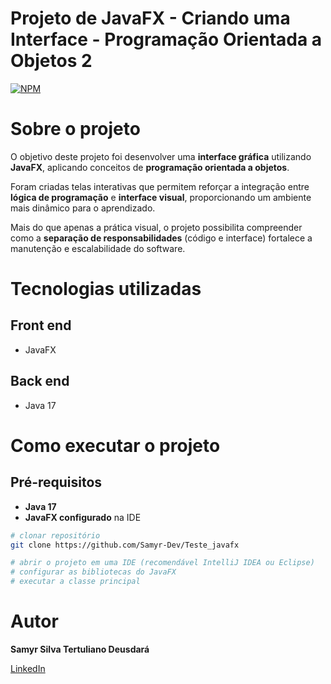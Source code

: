 # Projeto de JavaFX - Criando uma Interface - Programação Orientada a Objetos 2
[![NPM](https://img.shields.io/npm/l/react)](https://github.com/Samyr-Dev/Teste_javafx/blob/main/LICENSE) 

# Sobre o projeto

O objetivo deste projeto foi desenvolver uma **interface gráfica** utilizando **JavaFX**, aplicando conceitos de **programação orientada a objetos**.  

Foram criadas telas interativas que permitem reforçar a integração entre **lógica de programação** e **interface visual**, proporcionando um ambiente mais dinâmico para o aprendizado.  

Mais do que apenas a prática visual, o projeto possibilita compreender como a **separação de responsabilidades** (código e interface) fortalece a manutenção e escalabilidade do software.  

# Tecnologias utilizadas
## Front end
- JavaFX  

## Back end
- Java 17

# Como executar o projeto

## Pré-requisitos
- **Java 17**
- **JavaFX configurado** na IDE

~~~bash
# clonar repositório
git clone https://github.com/Samyr-Dev/Teste_javafx

# abrir o projeto em uma IDE (recomendável IntelliJ IDEA ou Eclipse)
# configurar as bibliotecas do JavaFX
# executar a classe principal
~~~

# Autor

**Samyr Silva Tertuliano Deusdará**

[LinkedIn](https://www.linkedin.com/in/samyrtertuliano)

